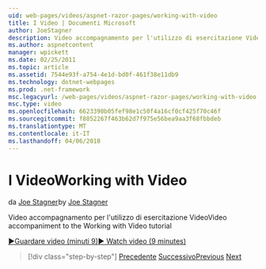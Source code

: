 ```yaml
---
uid: web-pages/videos/aspnet-razor-pages/working-with-video
title: I Video | Documenti Microsoft
author: JoeStagner
description: Video accompagnamento per l'utilizzo di esercitazione Video
ms.author: aspnetcontent
manager: wpickett
ms.date: 02/25/2011
ms.topic: article
ms.assetid: 7544e93f-a754-4e1d-bd0f-461f38e11db9
ms.technology: dotnet-webpages
ms.prod: .net-framework
msc.legacyurl: /web-pages/videos/aspnet-razor-pages/working-with-video
msc.type: video
ms.openlocfilehash: 6623390b05fef98e1c50f4a16cf0cf425f70c46f
ms.sourcegitcommit: f8852267f463b62d7f975e56bea9aa3f68fbbdeb
ms.translationtype: MT
ms.contentlocale: it-IT
ms.lasthandoff: 04/06/2018
---
```

<a name="working-with-video"></a><span data-ttu-id="36d26-103">I Video</span><span class="sxs-lookup"><span data-stu-id="36d26-103">Working with Video</span></span>
====================
<span data-ttu-id="36d26-104">da [Joe Stagner](https://github.com/JoeStagner)</span><span class="sxs-lookup"><span data-stu-id="36d26-104">by [Joe Stagner](https://github.com/JoeStagner)</span></span>

<span data-ttu-id="36d26-105">Video accompagnamento per l'utilizzo di esercitazione Video</span><span class="sxs-lookup"><span data-stu-id="36d26-105">Video accompaniment to the Working with Video tutorial</span></span>

[<span data-ttu-id="36d26-106">&#9654;Guardare video (minuti 9)</span><span class="sxs-lookup"><span data-stu-id="36d26-106">&#9654; Watch video (9 minutes)</span></span>](https://channel9.msdn.com/Blogs/ASP-NET-Site-Videos/working-with-video)

> [!div class="step-by-step"]
> <span data-ttu-id="36d26-107">[Precedente](working-with-images.md)
> [Successivo](adding-email-to-your-web-site.md)</span><span class="sxs-lookup"><span data-stu-id="36d26-107">[Previous](working-with-images.md)
[Next](adding-email-to-your-web-site.md)</span></span>
